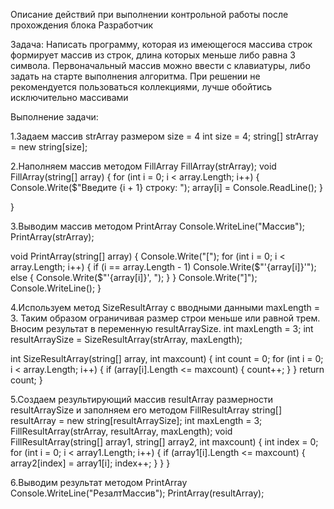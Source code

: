 Описание действий при выполнении контрольной работы после прохождения блока Разработчик

Задача:
Написать программу, которая из имеющегося массива строк формирует массив из строк, длина которых меньше либо равна 3 символа. Первоначальный массив можно ввести с клавиатуры, либо задать на старте выполнения алгоритма. При решении не рекомендуется пользоваться коллекциями, лучше обойтись исключительно массивами

Выполнение задачи:

1.Задаем массив strArray размером size = 4
int size = 4;
string[] strArray = new string[size];

2.Наполняем массив методом FillArray
FillArray(strArray);
void FillArray(string[] array)
{
    for (int i = 0; i < array.Length; i++)
    {
        Console.Write($"Введите {i + 1} строку: ");
        array[i] = Console.ReadLine();
    }

}

3.Выводим массив методом PrintArray
Console.WriteLine("Массив"); 
PrintArray(strArray);

void PrintArray(string[] array)
{
    Console.Write("[");
    for (int i = 0; i < array.Length; i++)
    {
        if (i == array.Length - 1) Console.Write($"'{array[i]}'");
        else
        {
            Console.Write($"'{array[i]}', ");
        }
    }
    Console.Write("]");
    Console.WriteLine();
}

4.Используем метод SizeResultArray с вводными данными maxLength = 3. Таким образом ограничивая размер строи меньше или равной трем. Вносим результат в переменную resultArraySize.
int maxLength = 3;
int resultArraySize = SizeResultArray(strArray, maxLength);

int SizeResultArray(string[] array, int maxcount)
{
    int count = 0;
    for (int i = 0; i < array.Length; i++)
    {
        if (array[i].Length <= maxcount)
        {
            count++;
        }
    }
    return count;
}

5.Создаем результирующий массив resultArray размерности resultArraySize и заполняем его методом FillResultArray
string[] resultArray = new string[resultArraySize];
int maxLength = 3;
FillResultArray(strArray, resultArray, maxLength);
void FillResultArray(string[] array1, string[] array2, int maxcount)
{
    int index = 0;
    for (int i = 0; i < array1.Length; i++)
    {
        if (array1[i].Length <= maxcount)
        {
            array2[index] = array1[i];
            index++;
        }
    }
}

6.Выводим результат методом PrintArray
Console.WriteLine("РезалтМассив");
PrintArray(resultArray);

